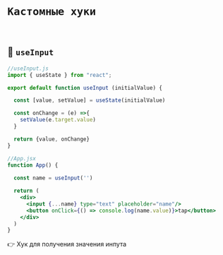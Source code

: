 # `Кастомные хуки`

<br>

## 🚩 `useInput`
```jsx
//useInput.js
import { useState } from "react";

export default function useInput (initialValue) {

  const [value, setValue] = useState(initialValue)

  const onChange = (e) =>{
    setValue(e.target.value)
  }

  return {value, onChange}
}

//App.jsx
function App() {
  
  const name = useInput('')

  return (
    <div>
      <input {...name} type="text" placeholder="name"/>
      <button onClick={() => console.log(name.value)}>tap</button>
    </div>
  )
}

```
👉 Хук для получения значения инпута
